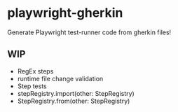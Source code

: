# playwright-gherkin

Generate Playwright test-runner code from gherkin files!

## WIP

- RegEx steps
- runtime file change validation
- Step tests
- stepRegistry.import(other: StepRegistry)
- StepRegistry.from(other: StepRegistry)
